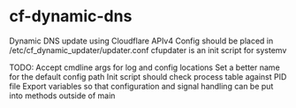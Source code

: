 # cf-dynamic-dns
Dynamic DNS update using Cloudflare APIv4
Config should be placed in /etc/cf_dynamic_updater/updater.conf
cfupdater is an init script for systemv

TODO:
  Accept cmdline args for log and config locations
  Set a better name for the default config path
  Init script should check process table against PID file
  Export variables so that configuration and signal handling can be put into methods outside of main
